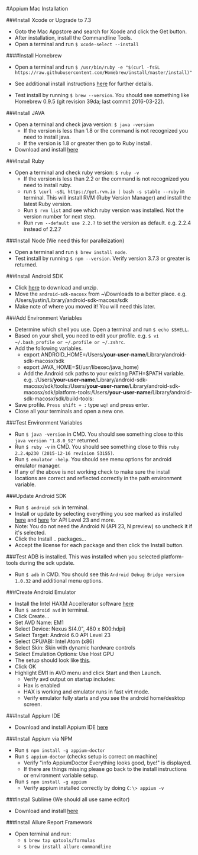 #Appium Mac Installation

###Install Xcode or Upgrade to 7.3
* Goto the Mac Appstore and search for Xcode and click the Get button.
* After installation, install the Commandline Tools.
* Open a terminal and run `$ xcode-select --install`

####Install Homebrew
 * Open a terminal and run `$ /usr/bin/ruby -e "$(curl -fsSL https://raw.githubusercontent.com/Homebrew/install/master/install)"
`

* See additional install instructions [here](https://github.com/Homebrew/brew/blob/master/share/doc/homebrew/Installation.md#installation) for further details.
* Test install by running `$ brew --version`. You should see something like Homebrew 0.9.5 (git revision 39da; last commit 2016-03-22).

###Install JAVA
* Open a terminal and check java version: `$ java -version`
	* If the version is less than 1.8 or the command is not recognized you need to install java.
	* If the version is 1.8 or greater then go to Ruby install.
* Download and install [here](http://download.oracle.com/otn-pub/java/jdk/8u91-b14/jdk-8u91-macosx-x64.dmg)

###Install Ruby
* Open a terminal and check ruby version: `$ ruby -v`
	* If the version is less than 2.2 or the command is not recognized you need to install ruby.
	* run `$ \curl -sSL https://get.rvm.io | bash -s stable --ruby` in terminal. This will install RVM (Ruby Version Manager) and install the latest Ruby version.
	* Run `$ rvm list` and see which ruby version was installed. Not the version number for next step.
	* Run `rvm --default use 2.2.?` to set the version as default. e.g. 2.2.4 instead of 2.2.?

###Install Node (We need this for paralleization)
* Open a terminal and run `$ brew install node`.
* Test install by running `$ npm --version`. Verify version 3.7.3 or greater is returned.

###Install Android SDK
* Click [here](https://dl.google.com/android/android-sdk_r24.4.1-macosx.zip) to download and unzip.
* Move the `android-sdk-macosx` from ~\Downloads to a better place. e.g. /Users/justin/Library/android-sdk-macosx/sdk
* Make note of where you moved it! You will need this later.

###Add Environment Variables
* Determine which shell you use. Open a terminal and run `$ echo $SHELL`.
* Based on your shell, you need to edit your profile. e.g. `$ vi ~/.bash_profile or ~/.profile or ~/.zshrc`.
* Add the following variables.
	* export ANDROID_HOME=/Users/**your-user-name**/Library/android-sdk-macosx/sdk
	* export JAVA_HOME=$(/usr/libexec/java_home)
	* Add the Android sdk paths to your existing PATH=$PATH variable. e.g. :/Users/**your-user-name**/Library/android-sdk-macosx/sdk/tools:/Users/**your-user-name**/Library/android-sdk-macosx/sdk/platform-tools:/Users/**your-user-name**/Library/android-sdk-macosx/sdk/build-tools:
* Save profile. `Press shift + :` type `wq!` and press enter.
* Close all your terminals and open a new one.

###Test Environment Variables
* Run `$ java -version` in CMD. You should see something close to this `java version "1.8.0_92"` returned.
* Run `$ ruby -v` in CMD. You should see something close to this `ruby 2.2.4p230 (2015-12-16 revision 53155)`.
* Run `$ emulator -help`. You should see menu options for android emulator manager.
* If any of the above is not working check to make sure the install locations are correct and reflected correctly in the path environment variable.

###Update Android SDK
* Run `$ android sdk` in terminal.
* Install or update by selecting everything you see marked as installed [here](https://dl.dropboxusercontent.com/u/210767372/SDK%20Manager%201.PNG) and [here](https://dl.dropboxusercontent.com/u/210767372/SDK%20Manager%202.PNG) for API Level 23 and more.
* Note: You do not need the Android N (API 23, N preview) so uncheck it if it's selected.
* Click the Install .. packages...
* Accept the license for each package and then click the Install button.

###Test ADB is installed.
This was installed when you selected platform-tools during the sdk update.

* Run `$ adb` in CMD. You should see this `Android Debug Bridge version 1.0.32` and additional menu options.

###Create Android Emulator
* Install the Intel HAXM Accellerator software [here](https://software.intel.com/en-us/android/articles/intel-hardware-accelerated-execution-manager-end-user-license-agreement-macosx)
* Run `$ android avd` in terminal.
* Click Create...
* Set AVD Name: EM1
* Select Device: Nexus S(4.0", 480 x 800:hdpi)
* Select Target: Android 6.0 API Level 23
* Select CPU/ABI: Intel Atom (x86)
* Select Skin: Skin with dynamic hardware controls
* Select Emulation Options: Use Host GPU
* The setup should look like [this](https://dl.dropboxusercontent.com/u/210767372/emulator%20setup.PNG).
* Click OK
* Highlight EM1 in AVD menu and click Start and then Launch.
	* Verify avd output on startup includes:
	* Hax is enabled
	* HAX is working and emulator runs in fast virt mode.
	* Verify emulator fully starts and you see the android home/desktop screen.

###Install Appium IDE
* Download and install Appium IDE [here](https://bitbucket.org/appium/appium.app/downloads/appium.dmg)

###Install Appium via NPM
* Run `$ npm install -g appium-doctor`
* Run `$ appium-doctor` (checks setup is correct on machine)
	*  	Verify "info AppiumDoctor Everything looks good, bye!" is displayed.
	* If there are things missing please go back to the install instructions or environment variable setup.
* Run `$ npm install -g appium`
	* Verify appium installed correctly by doing `C:\> appium -v`

###Install Sublime (We should all use same editor)
* Download and install [here](https://download.sublimetext.com/Sublime%20Text%20Build%203114.dmg)

###Install Allure Report Framework
* Open terminal and run:
	* `$ brew tap qatools/formulas`
	* `$ brew install allure-commandline`
